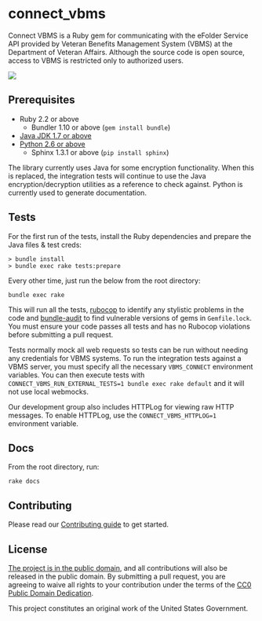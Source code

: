 # connect_vbms

Connect VBMS is a Ruby gem for communicating with the eFolder Service API provided by Veteran Benefits Management System (VBMS) at the Department of Veteran Affairs. Although the source code is open source, access to VBMS is restricted only to authorized users.

![](https://travis-ci.org/department-of-veterans-affairs/connect_vbms.svg?branch=master)

## Prerequisites

- Ruby 2.2 or above
	- Bundler 1.10 or above (`gem install bundle`)
- [Java JDK 1.7 or above](http://www.oracle.com/technetwork/java/javase/downloads/index.html)
- [Python 2.6 or above](https://www.python.org/downloads/)
	- Sphinx 1.3.1 or above (`pip install sphinx`)

The library currently uses Java for some encryption functionality. When this is replaced, the integration tests will continue to use the Java encryption/decryption utilities as a reference to check against. Python is currently used to generate documentation.

## Tests

For the first run of the tests, install the Ruby dependencies and prepare the Java files & test creds:

```
> bundle install
> bundle exec rake tests:prepare
```

Every other time, just run the below from the root directory:

`bundle exec rake`

This will run all the tests, [rubocop](http://batsov.com/rubocop/) to identify any stylistic problems in the code and [bundle-audit](https://github.com/rubysec/bundler-audit) to find vulnerable versions of gems in `Gemfile.lock`. You must ensure your code passes all tests and has no Rubocop violations before submitting a pull request.

Tests normally mock all web requests so tests can be run without needing any credentials for VBMS systems. To run the integration tests against a VBMS server, you must specify all the necessary `VBMS_CONNECT` environment variables. You can then execute tests with `CONNECT_VBMS_RUN_EXTERNAL_TESTS=1 bundle exec rake default` and it will not use local webmocks.

Our development group also includes HTTPLog for viewing raw HTTP messages. To enable HTTPLog, use the `CONNECT_VBMS_HTTPLOG=1` environment variable.

## Docs

From the root directory, run:

`rake docs`

## Contributing

Please read our [Contributing guide](https://github.com/department-of-veterans-affairs/connect_vbms/blob/master/docs/contributing.rst) to get started.


## License

[The project is in the public domain](LICENSE.md), and all contributions will also be released in the public domain. By submitting a pull request, you are agreeing to waive all rights to your contribution under the terms of the [CC0 Public Domain Dedication](http://creativecommons.org/publicdomain/zero/1.0/).

This project constitutes an original work of the United States Government. 
